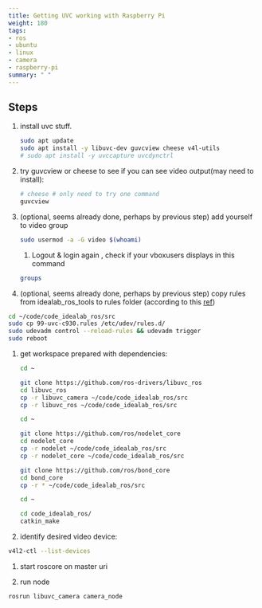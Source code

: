 ```yaml
---
title: Getting UVC working with Raspberry Pi
weight: 180
tags:
- ros
- ubuntu
- linux
- camera
- raspberry-pi
summary: " "
---
```


## Steps


1. install uvc stuff.

    ```bash
    sudo apt update
    sudo apt install -y libuvc-dev guvcview cheese v4l-utils
    # sudo apt install -y uvccapture uvcdynctrl
    ```

1. try guvcview or cheese to see if you can see video output(may need to install):

    ```bash
    # cheese # only need to try one command
    guvcview
    ```

1. (optional, seems already done, perhaps by previous step) add yourself to video group

      ```bash
      sudo usermod -a -G video $(whoami)
      ```

      1. Logout & login again , check if your vboxusers displays in this command

      ```bash
      groups
      ```


1. (optional, seems already done, perhaps by previous step)  copy rules from idealab_ros_tools to rules folder (according to this [ref](http://wiki.ros.org/libuvc_camera))

```bash
cd ~/code/code_idealab_ros/src
sudo cp 99-uvc-c930.rules /etc/udev/rules.d/
sudo udevadm control --reload-rules && udevadm trigger
sudo reboot
```

1. get workspace prepared with dependencies:

    ```bash
    cd ~

    git clone https://github.com/ros-drivers/libuvc_ros
    cd libuvc_ros
    cp -r libuvc_camera ~/code/code_idealab_ros/src
    cp -r libuvc_ros ~/code/code_idealab_ros/src

    cd ~

    git clone https://github.com/ros/nodelet_core
    cd nodelet_core
    cp -r nodelet ~/code/code_idealab_ros/src
    cp -r nodelet_core ~/code/code_idealab_ros/src

    git clone https://github.com/ros/bond_core
    cd bond_core
    cp -r * ~/code/code_idealab_ros/src

    cd ~

    cd code_idealab_ros/
    catkin_make
    ```

1. identify desired video device:

```bash
v4l2-ctl --list-devices
```

1. start roscore on master uri

1. run node

```bash
rosrun libuvc_camera camera_node
```
